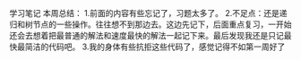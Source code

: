 学习笔记
 本周总结：
  1.前面的内容有些忘记了，习题太多了。
  2.不足点：还是递归和树节点的一些操作。往往想不到那边去。这边先记下，后面重点复习，一开始还会去想着把最普通的解法和速度最快的解法一起记下来。最后发现我还是只记最快最简洁的代码吧。
  3.我的身体有些抗拒这些代码了，感觉记得不如第一周好了